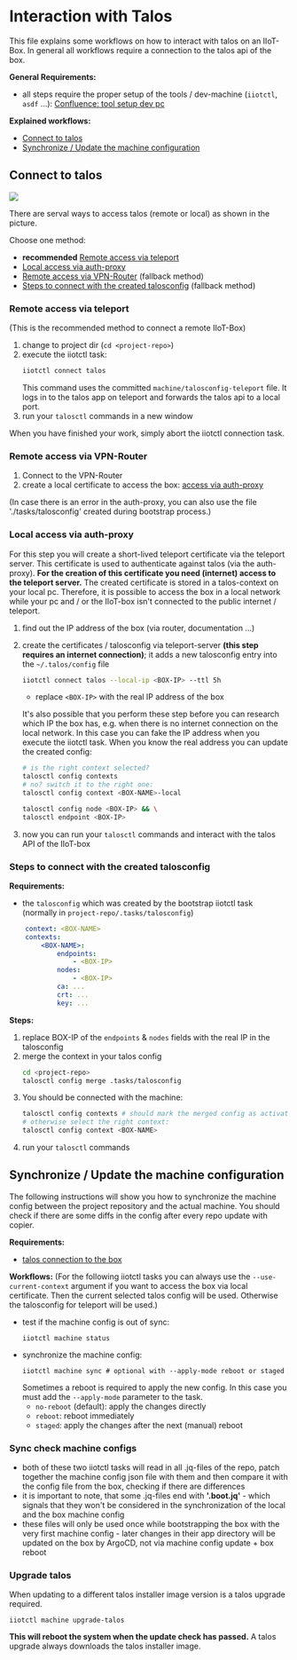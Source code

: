 # Interaction with Talos
This file explains some workflows on how to interact with talos on an IIoT-Box. In general all workflows require a connection to the talos api of the box.


**General Requirements:**
- all steps require the proper setup of the tools / dev-machine (`iiotctl`, `asdf` ...): [Confluence: tool setup dev pc](https://schulz.atlassian.net/wiki/spaces/FE/pages/2417459201/Tool+Setup+auf+dem+Dev-PC)

**Explained workflows:**
- [Connect to talos](#connect-to-talos)
- [Synchronize / Update the machine configuration](#synchronize--update-the-machine-configuration)


## Connect to talos
![](/../../../../SchulzSystemtechnik/iiot-base-box/blob/main/docs-base/pics/access-methods.drawio.svg)

There are serval ways to access talos (remote or local) as shown in the picture. 

Choose one method:
- **recommended** [Remote access via teleport](#remote-access-via-teleport)
- [Local access via auth-proxy](#local-access-via-auth-proxy)
- [Remote access via VPN-Router](#remote-access-via-vpn-router) (fallback method)
- [Steps to connect with the created talosconfig](#steps-to-connect-with-the-created-talosconfig) (fallback method)

### Remote access via teleport
(This is the recommended method to connect a remote IIoT-Box)

1. change to project dir (`cd <project-repo>`)
2. execute the iiotctl task:
    ```bash
    iiotctl connect talos
    ```
    This command uses the committed `machine/talosconfig-teleport` file. It logs in to the talos app on teleport and forwards the talos api to a local port.
3. run your `talosctl` commands in a new window

When you have finished your work, simply abort the iiotctl connection task.

### Remote access via VPN-Router
1. Connect to the VPN-Router
2. create a local certificate to access the box: [access via auth-proxy](#local-access-via-auth-proxy)

(In case there is an error in the auth-proxy, you can also use the file './tasks/talosconfig' created during bootstrap process.)

### Local access via auth-proxy
For this step you will create a short-lived teleport certificate via the teleport server. This certificate is used to authenticate against talos (via the auth-proxy). **For the creation of this certificate you need (internet) access to the teleport server.** The created certificate is stored in a talos-context on your local pc. Therefore, it is possible to access the box in a local network while your pc and / or the IIoT-box isn't connected to the public internet / teleport.

1. find out the IP address of the box (via router, documentation ...)
2. create the certificates / talosconfig via teleport-server **(this step requires an internet connection)**; it adds a new talosconfig entry into the `~/.talos/config` file
    ```bash
    iiotctl connect talos --local-ip <BOX-IP> --ttl 5h
    ```
    - replace `<BOX-IP>` with the real IP address of the box

    It's also possible that you perform these step before you can research which IP the box has, e.g. when there is no internet connection on the local network. In this case you can fake the IP address when you execute the iiotctl task. When you know the real address you can update the created config:
    ```bash
    # is the right context selected?
    talosctl config contexts
    # no? switch it to the right one:
    talosctl config context <BOX-NAME>-local
    
    talosctl config node <BOX-IP> && \
    talosctl endpoint <BOX-IP>
    ```
3. now you can run your `talosctl` commands and interact with the talos API of the IIoT-box


### Steps to connect with the created talosconfig
**Requirements:**
- the `talosconfig` which was created by the bootstrap iiotctl task (normally in `project-repo/.tasks/talosconfig`)
```yaml
    context: <BOX-NAME>
    contexts:
        <BOX-NAME>:
            endpoints:
                - <BOX-IP>
            nodes:
                - <BOX-IP>
            ca: ...
            crt: ...
            key: ...
```

**Steps:**
1. replace BOX-IP of the `endpoints` & `nodes` fields with the real IP in the talosconfig
2. merge the context in your talos config
    ```bash
    cd <project-repo>
    talosctl config merge .tasks/talosconfig
    ```
3. You should be connected with the machine:
    ```bash
    talosctl config contexts # should mark the merged config as activated
    # otherwise select the right context:
    talosctl config context <BOX-NAME>
    ```
4. run your `talosctl` commands

## Synchronize / Update the machine configuration
The following instructions will show you how to synchronize the machine config between the project repository and the actual machine. You should check if there are some diffs in the config after every repo update with copier.

**Requirements:**
- [talos connection to the box ](#connect-to-talos)

**Workflows:**
(For the following iiotctl tasks you can always use the `--use-current-context` argument if you want to access the box via local certificate. Then the current selected talos config will be used. Otherwise the talosconfig for teleport will be used.)
- test if the machine config is out of sync:
    ```
    iiotctl machine status
    ```
- synchronize the machine config:
    ```
    iiotctl machine sync # optional with --apply-mode reboot or staged
    ```
    Sometimes a reboot is required to apply the new config. In this case you must add the `--apply-mode` parameter to the task.
    - `no-reboot` (default): apply the changes directly
    - `reboot`: reboot immediately
    - `staged`: apply the changes after the next (manual) reboot

### Sync check machine configs
- both of these two iiotctl tasks will read in all .jq-files of the repo, patch together the machine config json file with them and then compare it with the config file from the box, checking if there are differences
- it is important to note, that some .jq-files end with **'.boot.jq'** - which signals that they won't be considered in the synchronization of the local and the box machine config
- these files will only be used once while bootstrapping the box with the very first machine config - later changes in their app directory will be updated on the box by ArgoCD, not via machine config update + box reboot

### Upgrade talos
When updating to a different talos installer image version is a talos upgrade required.
```
iiotctl machine upgrade-talos
```
**This will reboot the system when the update check has passed.**
A talos upgrade always downloads the talos installer image.
